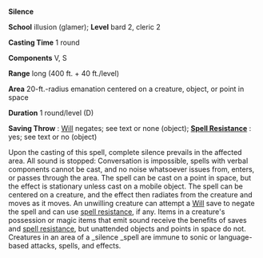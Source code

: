  **Silence**

**School** illusion (glamer); **Level** bard 2, cleric 2

**Casting Time** 1 round

**Components** V, S

**Range** long (400 ft. + 40 ft./level)

**Area** 20-ft.-radius emanation centered on a creature, object, or point in space

**Duration** 1 round/level (D)

**Saving Throw** : [Will](../combat.html#_will) negates; see text or none (object); **[Spell Resistance](../glossary.html#_spell-resistance)** : yes; see text or no (object)

Upon the casting of this spell, complete silence prevails in the affected area. All sound is stopped: Conversation is impossible, spells with verbal components cannot be cast, and no noise whatsoever issues from, enters, or passes through the area. The spell can be cast on a point in space, but the effect is stationary unless cast on a mobile object. The spell can be centered on a creature, and the effect then radiates from the creature and moves as it moves. An unwilling creature can attempt a [Will](../combat.html#_will) save to negate the spell and can use [spell resistance](../glossary.html#_spell-resistance), if any. Items in a creature's possession or magic items that emit sound receive the benefits of saves and [spell resistance](../glossary.html#_spell-resistance), but unattended objects and points in space do not. Creatures in an area of a _silence _spell are immune to sonic or language-based attacks, spells, and effects.

